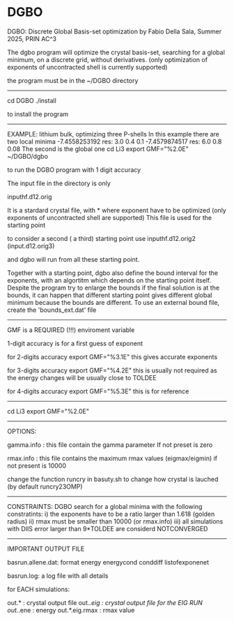 # DGBO

DGBO: Discrete Global Basis-set optimization
by Fabio Della Sala, Summer 2025, PRIN AC^3


The dgbo program will optimize the crystal basis-set, searching for a global minimum, on a discrete grid, without derivatives.
(only optimization of exponents of uncontracted shell is currently supported)


the program must be in the ~/DGBO directory

------------------------------------------------------
cd DGBO
./install

to install the program

-------------------------------------------------------
EXAMPLE: lithium bulk, optimizing three P-shells
         In this example there are two local minima
          -7.4558253192  res:  3.0   0.4  0.1 
          -7.4579874517  res:  6.0   0.8  0.08
          The second is the global one
cd Li3
export GMF="%2.0E"
~/DGBO/dgbo

to run the DGBO program with 1 digit accuracy

The input file in the directory is only

inputhf.d12.orig

It is a stardard crystal file, with * where exponent have to be optimized
(only exponents of uncontracted shell are supported)
This file is used for the starting point

to consider a second ( a third)  starting point use
inputhf.d12.orig2
(input.d12.orig3)

and dgbo will run from all these starting point.

Together with a starting point, dgbo also define the bound interval for the exponents, with
an algortitm which depends on the starting point itself.
Despite the program try to enlarge the bounds if the final solution is at the bounds, 
it can happen that different starting point gives different global minimum
because the bounds are different.
To use an external bound file, create the 'bounds_ext.dat' file



---------------------------------------------------
GMF is a REQUIRED (!!!) enviroment variable

1-digit accuracy is for a first guess of exponent

for 2-digits accuracy
export GMF="%3.1E"
this gives accurate exponents

for 3-digits accuracy
export GMF="%4.2E"
this is usually not required as the energy changes will be usually close to TOLDEE

for 4-digits accuracy
export GMF="%5.3E"
this is for reference

----------------------------------------------------
cd Li3
export GMF="%2.0E"


---------------------------------------------------------
OPTIONS:

gamma.info : this file contain the gamma parameter
             If not preset is zero

rmax.info  : this file contains the maximum rmax values (eigmax/eigmin)
             if not present is 10000


change the function runcry in basuty.sh to change how crystal is lauched
(by default runcry23OMP)

------------------------------------------------------------
CONSTRAINTS:
 DGBO search for a global minima with the following constratints:
 i) the exponents have to be a ratio larger than 1.618 (golden radius)
 ii) rmax must be smaller than 10000 (or rmax.info)
 iii) all simulations with DIIS error larger than 9*TOLDEE are considerd NOTCONVERGED

-----------------
IMPORTANT OUTPUT FILE

basrun.allene.dat: format
 energy energycond conddiff listofexponenet


basrun.log: a log file with all details

for EACH simulations:

out.*          : crystal output file
out.*.eig      : crystal output file for the EIG RUN
out.*.ene      : energy
out.*.eig.rmax : rmax value
